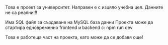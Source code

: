 Това е проект за университет.
Направен е с изцяло учебна цел.
Данните не са реални!!!

Има SQL файл за създаване на MySQL база данни
Проекта може да стартира едновременно frontend и backend с: npm run dev

Това е работеща част на проекта, като може да се добавя още!
